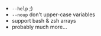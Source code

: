 * `--help` ;)
* `--noup` don't upper-case variables
* support bash & zsh arrays
* probably much more...
